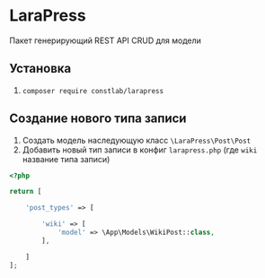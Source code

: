 # LaraPress

Пакет генерирующий REST API CRUD для модели

## Установка

1. `composer require constlab/larapress`

## Создание нового типа записи

1. Создать модель наследующую класс `\LaraPress\Post\Post`
2. Добавить новый тип записи в конфиг `larapress.php` (где `wiki` название типа записи)

```php
<?php

return [

    'post_types' => [

        'wiki' => [
            'model' => \App\Models\WikiPost::class,
        ],

    ]
];
```
